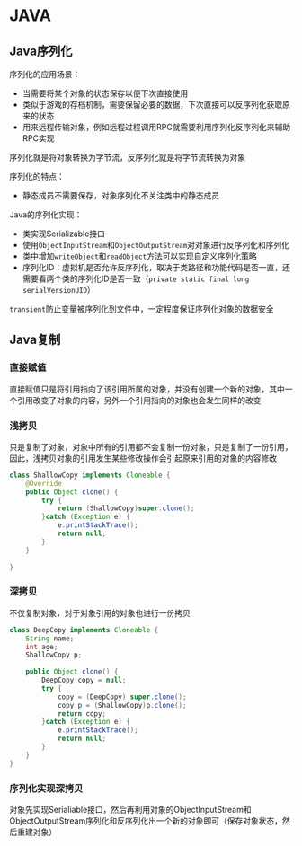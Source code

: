 # JAVA

## Java序列化

序列化的应用场景：

- 当需要将某个对象的状态保存以便下次直接使用
- 类似于游戏的存档机制，需要保留必要的数据，下次直接可以反序列化获取原来的状态
- 用来远程传输对象，例如远程过程调用RPC就需要利用序列化反序列化来辅助RPC实现

序列化就是将对象转换为字节流，反序列化就是将字节流转换为对象

序列化的特点：

- 静态成员不需要保存，对象序列化不关注类中的静态成员

Java的序列化实现：

- 类实现Serializable接口
- 使用`ObjectInputStream`和`ObjectOutputStream`对对象进行反序列化和序列化
- 类中增加`writeObject`和`readObject`方法可以实现自定义序列化策略
- 序列化ID：虚拟机是否允许反序列化，取决于类路径和功能代码是否一直，还需要看两个类的序列化ID是否一致（`private static final long serialVersionUID`）

`transient`防止变量被序列化到文件中，一定程度保证序列化对象的数据安全

## Java复制

### 直接赋值

直接赋值只是将引用指向了该引用所属的对象，并没有创建一个新的对象，其中一个引用改变了对象的内容，另外一个引用指向的对象也会发生同样的改变

### 浅拷贝

只是复制了对象，对象中所有的引用都不会复制一份对象，只是复制了一份引用，因此，浅拷贝对象的引用发生某些修改操作会引起原来引用的对象的内容修改

```java
class ShallowCopy implements Cloneable {
    @Override
    public Object clone() {
        try {
            return (ShallowCopy)super.clone();
        }catch (Exception e) {
            e.printStackTrace();
            return null;
        }
    }
    
}
```

### 深拷贝

不仅复制对象，对于对象引用的对象也进行一份拷贝

```java
class DeepCopy implements Cloneable {
    String name;
    int age;
    ShallowCopy p;
    
    public Object clone() {
        DeepCopy copy = null;
        try {
            copy = (DeepCopy) super.clone();
            copy.p = (ShallowCopy)p.clone();
            return copy;
        }catch (Exception e) {
            e.printStackTrace();
            return null;
        }
    }
}
```

### 序列化实现深拷贝

对象先实现Serialiable接口，然后再利用对象的ObjectInputStream和ObjectOutputStream序列化和反序列化出一个新的对象即可（保存对象状态，然后重建对象）